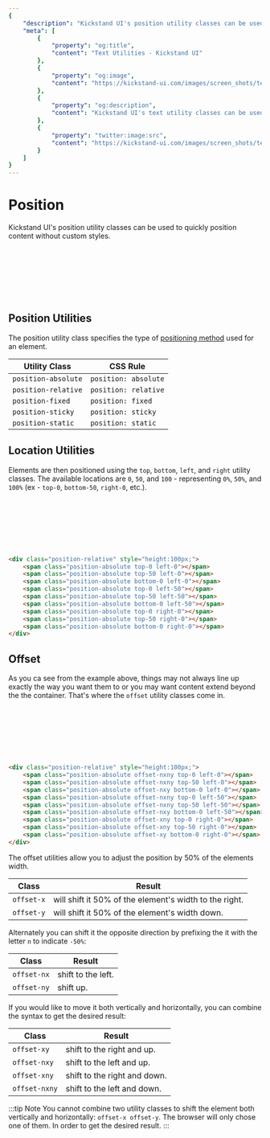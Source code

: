```yaml
---
{
    "description": "Kickstand UI's position utility classes can be used to quickly position content without custom styles.",
    "meta": [
        {
            "property": "og:title",
            "content": "Text Utilities - Kickstand UI"
        },
        {
            "property": "og:image",
            "content": "https://kickstand-ui.com/images/screen_shots/text.png"
        },
        {
            "property": "og:description",
            "content": "Kickstand UI's text utility classes can be used to quickly style text throughout your application without custom styles."
        },
        {
            "property": "twitter:image:src",
            "content": "https://kickstand-ui.com/images/screen_shots/text.png"
        }
    ]
}
---
```


# Position

Kickstand UI's position utility classes can be used to quickly position content without custom styles.

<div class="bg-light border-dark w-50 position-relative" style="height:100px;">
    <span class="bg-danger p-sm position-absolute offset-nxny top-0 left-0"></span>
    <span class="bg-danger p-sm position-absolute offset-nxny top-50 left-0"></span>
    <span class="bg-danger p-sm position-absolute offset-nxy bottom-0 left-0"></span>
    <span class="bg-danger p-sm position-absolute offset-nxny top-0 left-50"></span>
    <span class="bg-danger p-sm position-absolute offset-nxny top-50 left-50"></span>
    <span class="bg-danger p-sm position-absolute offset-nxy bottom-0 left-50"></span>
    <span class="bg-danger p-sm position-absolute offset-xny top-0 right-0"></span>
    <span class="bg-danger p-sm position-absolute offset-xny top-50 right-0"></span>
    <span class="bg-danger p-sm position-absolute offset-xy bottom-0 right-0"></span>
</div>

## Position Utilities

The position utility class specifies the type of [positioning method](https://developer.mozilla.org/en-US/docs/Web/CSS/position) used for an element.

| Utility Class | CSS Rule |
| ------------- | -------- |
| `position-absolute` | `position: absolute` |
| `position-relative` | `position: relative` |
| `position-fixed` | `position: fixed` |
| `position-sticky` | `position: sticky` |
| `position-static` | `position: static` |

## Location Utilities

Elements are then positioned using the `top`, `bottom`, `left`, and `right` utility classes. The available locations are `0`, `50`, and `100` - representing `0%`, `50%`, and `100%` (ex - `top-0`, `bottom-50`, `right-0`, etc.).

<div class="bg-light border-dark w-25 position-relative" style="height:100px;">
    <span class="bg-danger p-sm position-absolute top-0 left-0"></span>
    <span class="bg-danger p-sm position-absolute top-50 left-0"></span>
    <span class="bg-danger p-sm position-absolute bottom-0 left-0"></span>
    <span class="bg-danger p-sm position-absolute top-0 left-50"></span>
    <span class="bg-danger p-sm position-absolute top-50 left-50"></span>
    <span class="bg-danger p-sm position-absolute bottom-0 left-50"></span>
    <span class="bg-danger p-sm position-absolute top-0 right-0"></span>
    <span class="bg-danger p-sm position-absolute top-50 right-0"></span>
    <span class="bg-danger p-sm position-absolute bottom-0 right-0"></span>
</div>

```html
<div class="position-relative" style="height:100px;">
    <span class="position-absolute top-0 left-0"></span>
    <span class="position-absolute top-50 left-0"></span>
    <span class="position-absolute bottom-0 left-0"></span>
    <span class="position-absolute top-0 left-50"></span>
    <span class="position-absolute top-50 left-50"></span>
    <span class="position-absolute bottom-0 left-50"></span>
    <span class="position-absolute top-0 right-0"></span>
    <span class="position-absolute top-50 right-0"></span>
    <span class="position-absolute bottom-0 right-0"></span>
</div>
```

## Offset

As you ca see from the example above, things may not always line up exactly the way you want them to or you may want content extend beyond the the container. That's where the `offset` utility classes come in.

<div class="bg-light border-dark w-50 position-relative" style="height:100px;">
    <span class="bg-danger p-sm position-absolute offset-nxny top-0 left-0"></span>
    <span class="bg-danger p-sm position-absolute offset-nxny top-50 left-0"></span>
    <span class="bg-danger p-sm position-absolute offset-nxy bottom-0 left-0"></span>
    <span class="bg-danger p-sm position-absolute offset-nxny top-0 left-50"></span>
    <span class="bg-danger p-sm position-absolute offset-nxny top-50 left-50"></span>
    <span class="bg-danger p-sm position-absolute offset-nxy bottom-0 left-50"></span>
    <span class="bg-danger p-sm position-absolute offset-xny top-0 right-0"></span>
    <span class="bg-danger p-sm position-absolute offset-xny top-50 right-0"></span>
    <span class="bg-danger p-sm position-absolute offset-xy bottom-0 right-0"></span>
</div>

```html
<div class="position-relative" style="height:100px;">
    <span class="position-absolute offset-nxny top-0 left-0"></span>
    <span class="position-absolute offset-nxny top-50 left-0"></span>
    <span class="position-absolute offset-nxy bottom-0 left-0"></span>
    <span class="position-absolute offset-nxny top-0 left-50"></span>
    <span class="position-absolute offset-nxny top-50 left-50"></span>
    <span class="position-absolute offset-nxy bottom-0 left-50"></span>
    <span class="position-absolute offset-xny top-0 right-0"></span>
    <span class="position-absolute offset-xny top-50 right-0"></span>
    <span class="position-absolute offset-xy bottom-0 right-0"></span>
</div>
```

The offset utilities allow you to adjust the position by 50% of the elements width.

| Class | Result |
| --- | --- |
| `offset-x` | will shift it 50% of the element's width to the right. |
| `offset-y` | will shift it 50% of the element's width down. |

Alternately you can shift it the opposite direction by prefixing the it with the letter `n` to indicate `-50%`:

| Class | Result |
| --- | --- |
| `offset-nx` | shift to the left. |
| `offset-ny` | shift up. |

If you would like to move it both vertically and horizontally, you can combine the syntax to get the desired result:

| Class | Result |
| --- | --- |
| `offset-xy` | shift to the right and up. |
| `offset-nxy` | shift to the left and up. |
| `offset-xny` | shift to the right and down. |
| `offset-nxny` | shift to the left and down. |

:::tip Note
You cannot combine two utility classes to shift the element both vertically and horizontally: `offset-x offset-y`. The browser will only chose one of them. In order to get the desired result.
:::
